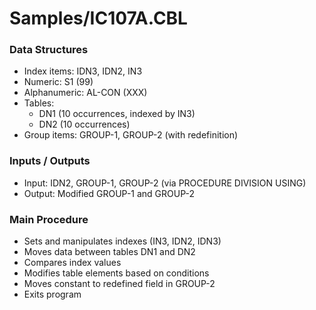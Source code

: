 # Samples/IC107A.CBL

### Data Structures
- Index items: IDN3, IDN2, IN3
- Numeric: S1 (99)
- Alphanumeric: AL-CON (XXX)
- Tables: 
  - DN1 (10 occurrences, indexed by IN3)
  - DN2 (10 occurrences)
- Group items: GROUP-1, GROUP-2 (with redefinition)

### Inputs / Outputs
- Input: IDN2, GROUP-1, GROUP-2 (via PROCEDURE DIVISION USING)
- Output: Modified GROUP-1 and GROUP-2

### Main Procedure
- Sets and manipulates indexes (IN3, IDN2, IDN3)
- Moves data between tables DN1 and DN2
- Compares index values
- Modifies table elements based on conditions
- Moves constant to redefined field in GROUP-2
- Exits program